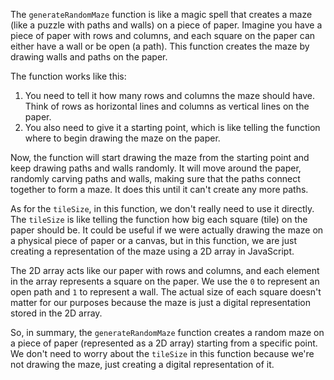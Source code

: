 The `generateRandomMaze` function is like a magic spell that creates a maze (like a puzzle with paths and walls) on a piece of paper. Imagine you have a piece of paper with rows and columns, and each square on the paper can either have a wall or be open (a path). This function creates the maze by drawing walls and paths on the paper.

The function works like this:
1. You need to tell it how many rows and columns the maze should have. Think of rows as horizontal lines and columns as vertical lines on the paper.
2. You also need to give it a starting point, which is like telling the function where to begin drawing the maze on the paper.

Now, the function will start drawing the maze from the starting point and keep drawing paths and walls randomly. It will move around the paper, randomly carving paths and walls, making sure that the paths connect together to form a maze. It does this until it can't create any more paths.

As for the `tileSize`, in this function, we don't really need to use it directly. The `tileSize` is like telling the function how big each square (tile) on the paper should be. It could be useful if we were actually drawing the maze on a physical piece of paper or a canvas, but in this function, we are just creating a representation of the maze using a 2D array in JavaScript.

The 2D array acts like our paper with rows and columns, and each element in the array represents a square on the paper. We use the `0` to represent an open path and `1` to represent a wall. The actual size of each square doesn't matter for our purposes because the maze is just a digital representation stored in the 2D array.

So, in summary, the `generateRandomMaze` function creates a random maze on a piece of paper (represented as a 2D array) starting from a specific point. We don't need to worry about the `tileSize` in this function because we're not drawing the maze, just creating a digital representation of it.

